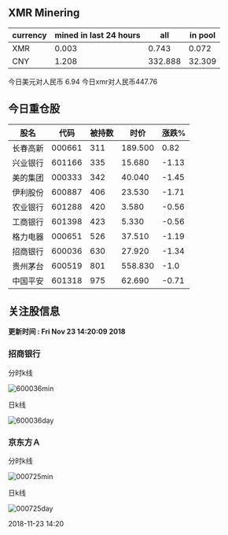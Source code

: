 ## XMR Minering

|currency|mined in last 24 hours|all|in pool|
|---|---|---|---|
|XMR|0.003|0.743|0.072|
|CNY|1.208|332.888|32.309|

今日美元对人民币 6.94	今日xmr对人民币447.76


## 今日重仓股 

|股名|代码|被持数|时价|涨跌%|
|---|---|---|---|---|
|长春高新|000661|311|189.500|0.82|
|兴业银行|601166|335|15.680|-1.13|
|美的集团|000333|342|40.040|-1.45|
|伊利股份|600887|406|23.530|-1.71|
|农业银行|601288|420|3.580|-0.56|
|工商银行|601398|423|5.330|-0.56|
|格力电器|000651|526|37.510|-1.19|
|招商银行|600036|630|27.920|-1.34|
|贵州茅台|600519|801|558.830|-1.0|
|中国平安|601318|975|62.690|-0.71|

## 关注股信息
**更新时间 : Fri Nov 23 14:20:09 2018**
### 招商银行 
分时k线

![600036min](http://image.sinajs.cn/newchart/min/n/sh600036.gif)

日k线

![600036day](http://image.sinajs.cn/newchart/daily/n/sh600036.gif)

### 京东方Ａ 
分时k线

![000725min](http://image.sinajs.cn/newchart/min/n/sz000725.gif)

日k线

![000725day](http://image.sinajs.cn/newchart/daily/n/sz000725.gif)

2018-11-23 14:20